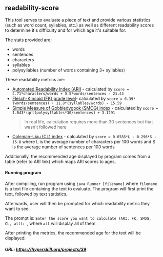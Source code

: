 ## readability-score

This tool serves to evaluate a piece of text and provide various statistics (such as word count, syllables, etc.) as well as different readability scores to determine it's difficulty and for which age it's suitable for.

The stats provided are:
- words
- sentences
- characters
- syllables
- polysyllables (number of words containing 3+ syllables)

These readability metrics are:
- [Automated Readability Index (ARI)](https://en.wikipedia.org/wiki/Automated_readability_index) - calculated by `score = 4.71*characters/words + 0.5*words/sentences - 21.43`
- [Flesch-Kincaid (FK) grade level](https://en.wikipedia.org/wiki/Flesch%E2%80%93Kincaid_readability_tests#Flesch%E2%80%93Kincaid_grade_level)- calculated by `score = 0.39*(words/sentences) + 11.8*(syllables/words) - 15.59`
- [Simple Measure of Gobbledygook (SMOG) index](https://en.wikipedia.org/wiki/SMOG) - calculated by `score = 1.043*sqrt(polysyllables*30/sentences) + 3.1291`
  > In real life, calculation requires more than 30 sentences but that wasn't followed here
- [Coleman–Liau (CL) index](https://en.wikipedia.org/wiki/Coleman%E2%80%93Liau_index) - calculated by `score = 0.0588*L - 0.296*S - 15.8` where L is the average number of characters per 100 words and S is the average number of sentences per 100 words

Additionally, the recommended age displayed by program comes from a table (refer to ARI link) which maps ARI scores to ages.

#### Running program
After compiling, run program using `java Runner [filename]` where `filename` is a text file containing the text to evaluate.
The program will first print the text, followed by text statistics.

Afterwards, user will then be prompted for which readability metric they want to see.

The prompt is: `Enter the score you want to calculate (ARI, FK, SMOG, CL, all): `, where `all` will display all of them. 

After printing the metrics, the recommended age for the text will be displayed.


##### URL: https://hyperskill.org/projects/39
